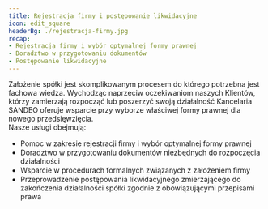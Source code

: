 ```yaml
---
title: Rejestracja firmy i postępowanie likwidacyjne
icon: edit_square
headerBg: ./rejestracja-firmy.jpg
recap:
- Rejestracja firmy i wybór optymalnej formy prawnej
- Doradztwo w przygotowaniu dokumentów
- Postępowanie likwidacyjne
---
```

Założenie spółki jest skomplikowanym procesem do którego potrzebna jest fachowa wiedza. Wychodząc naprzeciw oczekiwaniom naszych Klientów, którzy zamierzają rozpocząć lub poszerzyć swoją działalność Kancelaria SANDEO oferuje wsparcie przy wyborze właściwej formy prawnej dla nowego przedsięwzięcia.  
Nasze usługi obejmują:

- Pomoc w zakresie rejestracji ﬁrmy i wybór optymalnej formy prawnej
- Doradztwo w przygotowaniu dokumentów niezbędnych do rozpoczęcia działalności
- Wsparcie w procedurach formalnych związanych z założeniem ﬁrmy
- Przeprowadzenie postępowania likwidacyjnego zmierzającego do zakończenia działalności spółki zgodnie z obowiązującymi przepisami prawa